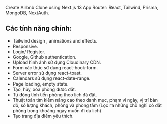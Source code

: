 Create Airbnb Clone using Next.js 13 App Router: React, Tailwind, Prisma, MongoDB, NextAuth.

## Các tính năng chính:
- Tailwind design , animations and effects.
- Responsive. 
- Login/ Register.
- Google, Github authentication.
- Upload hình ảnh sử dụng Cloudinary CDN.
- Form xác thực sử dụng react-hook-form.
- Server error sử dụng react-toast.
- Calendars sử dụng react-date-range.
- Page loading, empty state.
- Tạo, hủy, xóa phòng được đặt.
- Tự động tính tiền phòng theo lịch đã đặt.
- Thuật toán tìm kiếm nâng cao theo danh mục, phạm vi ngày, vị trí bản đồ, số lượng khách, phòng và phòng tắm (Lọc ra những chỗ nghỉ có đặt phòng trong khoảng ngày muốn đi du lịch)
- Tạo trang địa điểm yêu thích.


